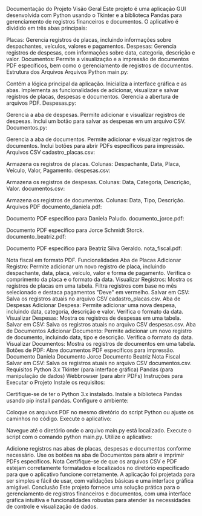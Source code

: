 Documentação do Projeto
Visão Geral
Este projeto é uma aplicação GUI desenvolvida com Python usando o Tkinter e a biblioteca Pandas para gerenciamento de registros financeiros e documentos. O aplicativo é dividido em três abas principais:

Placas: Gerencia registros de placas, incluindo informações sobre despachantes, veículos, valores e pagamentos.
Despesas: Gerencia registros de despesas, com informações sobre data, categoria, descrição e valor.
Documentos: Permite a visualização e a impressão de documentos PDF específicos, bem como o gerenciamento de registros de documentos.
Estrutura dos Arquivos
Arquivos Python
main.py:

Contém a lógica principal da aplicação.
Inicializa a interface gráfica e as abas.
Implementa as funcionalidades de adicionar, visualizar e salvar registros de placas, despesas e documentos.
Gerencia a abertura de arquivos PDF.
Despesas.py:

Gerencia a aba de despesas.
Permite adicionar e visualizar registros de despesas.
Inclui um botão para salvar as despesas em um arquivo CSV.
Documentos.py:

Gerencia a aba de documentos.
Permite adicionar e visualizar registros de documentos.
Inclui botões para abrir PDFs específicos para impressão.
Arquivos CSV
cadastro_placas.csv:

Armazena os registros de placas.
Colunas: Despachante, Data, Placa, Veículo, Valor, Pagamento.
despesas.csv:

Armazena os registros de despesas.
Colunas: Data, Categoria, Descrição, Valor.
documentos.csv:

Armazena os registros de documentos.
Colunas: Data, Tipo, Descrição.
Arquivos PDF
documento_daniela.pdf:

Documento PDF específico para Daniela Paludo.
documento_jorce.pdf:

Documento PDF específico para Jorce Schmidt Storck.
documento_beatriz.pdf:

Documento PDF específico para Beatriz Silva Geraldo.
nota_fiscal.pdf:

Nota fiscal em formato PDF.
Funcionalidades
Aba de Placas
Adicionar Registro: Permite adicionar um novo registro de placa, incluindo despachante, data, placa, veículo, valor e forma de pagamento. Verifica o comprimento da placa e o formato da data.
Visualizar Registros: Mostra os registros de placas em uma tabela. Filtra registros com base no mês selecionado e destaca pagamentos "Deve" em vermelho.
Salvar em CSV: Salva os registros atuais no arquivo CSV cadastro_placas.csv.
Aba de Despesas
Adicionar Despesa: Permite adicionar uma nova despesa, incluindo data, categoria, descrição e valor. Verifica o formato da data.
Visualizar Despesas: Mostra os registros de despesas em uma tabela.
Salvar em CSV: Salva os registros atuais no arquivo CSV despesas.csv.
Aba de Documentos
Adicionar Documento: Permite adicionar um novo registro de documento, incluindo data, tipo e descrição. Verifica o formato da data.
Visualizar Documentos: Mostra os registros de documentos em uma tabela.
Botões de PDF: Abre documentos PDF específicos para impressão.
Documento Daniela
Documento Jorce
Documento Beatriz
Nota Fiscal
Salvar em CSV: Salva os registros atuais no arquivo CSV documentos.csv.
Requisitos
Python 3.x
Tkinter (para interface gráfica)
Pandas (para manipulação de dados)
Webbrowser (para abrir PDFs)
Instruções para Executar o Projeto
Instale os requisitos:

Certifique-se de ter o Python 3.x instalado.
Instale a biblioteca Pandas usando pip install pandas.
Configure o ambiente:

Coloque os arquivos PDF no mesmo diretório do script Python ou ajuste os caminhos no código.
Execute o aplicativo:

Navegue até o diretório onde o arquivo main.py está localizado.
Execute o script com o comando python main.py.
Utilize o aplicativo:

Adicione registros nas abas de placas, despesas e documentos conforme necessário.
Use os botões na aba de Documentos para abrir e imprimir PDFs específicos.
Nota
Certifique-se de que os arquivos CSV e PDF estejam corretamente formatados e localizados no diretório especificado para que o aplicativo funcione corretamente.
A aplicação foi projetada para ser simples e fácil de usar, com validações básicas e uma interface gráfica amigável.
Conclusão
Este projeto fornece uma solução prática para o gerenciamento de registros financeiros e documentos, com uma interface gráfica intuitiva e funcionalidades robustas para atender às necessidades de controle e visualização de dados.
